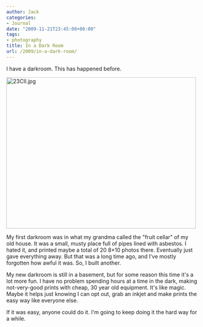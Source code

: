 ```yaml
---
author: Jack
categories:
- Journal
date: "2009-11-21T23:45:08+00:00"
tags:
- photography
title: In a Dark Room
url: /2009/in-a-dark-room/
---
```


I have a darkroom. This has happened before.

<img src="/files/23CII.jpg" alt="23CII.jpg" border="0" width="500" height="399" />

My first darkroom was in what my grandma called the "fruit cellar" of my old house. It was a small, musty place full of pipes lined with asbestos. I hated it, and printed maybe a total of 20 8&#215;10 photos there. Eventually just gave everything away. But that was a long time ago, and I've mostly forgotten how awful it was. So, I built another.

My new darkroom is still in a basement, but for some reason this time it's a lot more fun. I have no problem spending hours at a time in the dark, making not-very-good prints with cheap, 30 year old equipment. It's like magic. Maybe it helps just knowing I can opt out, grab an inkjet and make prints the easy way like everyone else.

If it was easy, anyone could do it. I'm going to keep doing it the hard way for a while.